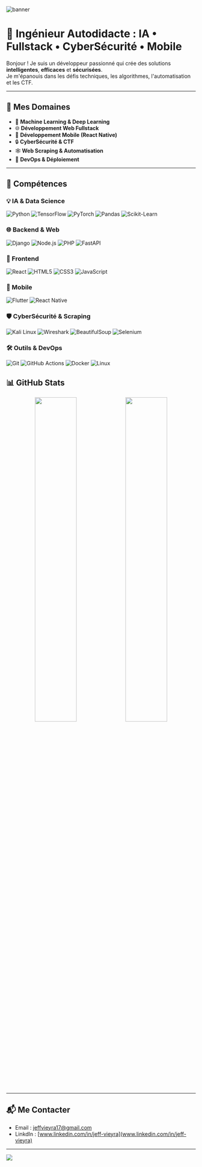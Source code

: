 <!-- Banner -->
<img src="https://capsule-render.vercel.app/api?type=waving&color=0:4CAF50,100:2196F3&height=200&section=header&text=Salut%20👋%20Je%20suis%20un%20Ingénieur%20Autodidacte!&fontColor=ffffff&fontSize=40&fontAlignY=30&desc=ML%20%7C%20Fullstack%20%7C%20Cybersec%20%7C%20Mobile%20%7C%20Scraping&descSize=20&descAlign=65" alt="banner"/>

# 🧠 Ingénieur Autodidacte : IA • Fullstack • CyberSécurité • Mobile

Bonjour ! Je suis un développeur passionné qui crée des solutions **intelligentes**, **efficaces** et **sécurisées**.  
Je m'épanouis dans les défis techniques, les algorithmes, l'automatisation et les CTF.

---

## 🧩 Mes Domaines

- 🤖 **Machine Learning & Deep Learning**
- 🌐 **Développement Web Fullstack**
- 📱 **Développement Mobile (React Native)**
- 🔒 **CyberSécurité & CTF**
- 🕸️ **Web Scraping & Automatisation**
- 🚀 **DevOps & Déploiement**

---

## 🧠 Compétences

### 💡 IA & Data Science

![Python](https://img.shields.io/badge/-Python-3776AB?style=flat&logo=python)
![TensorFlow](https://img.shields.io/badge/-TensorFlow-FF6F00?style=flat&logo=tensorflow)
![PyTorch](https://img.shields.io/badge/-PyTorch-EE4C2C?style=flat&logo=pytorch)
![Pandas](https://img.shields.io/badge/-Pandas-150458?style=flat&logo=pandas)
![Scikit-Learn](https://img.shields.io/badge/-Scikit--Learn-F7931E?style=flat&logo=scikit-learn)

### 🌐 Backend & Web

![Django](https://img.shields.io/badge/-Django-092E20?style=flat&logo=django)
![Node.js](https://img.shields.io/badge/-Node.js-339933?style=flat&logo=node.js)
![PHP](https://img.shields.io/badge/-PHP-777BB4?style=flat&logo=php)
![FastAPI](https://img.shields.io/badge/-FastAPI-009688?style=flat&logo=fastapi)

### 🎨 Frontend

![React](https://img.shields.io/badge/-React-61DAFB?style=flat&logo=react)
![HTML5](https://img.shields.io/badge/-HTML5-E34F26?style=flat&logo=html5)
![CSS3](https://img.shields.io/badge/-CSS3-1572B6?style=flat&logo=css3)
![JavaScript](https://img.shields.io/badge/-JavaScript-F7DF1E?style=flat&logo=javascript)

### 📱 Mobile

![Flutter](https://img.shields.io/badge/-Flutter-02569B?style=flat&logo=flutter)
![React Native](https://img.shields.io/badge/-React%20Native-61DAFB?style=flat&logo=react)

### 🛡️ CyberSécurité & Scraping

![Kali Linux](https://img.shields.io/badge/-Kali%20Linux-557C94?style=flat&logo=kalilinux&logoColor=white)
![Wireshark](https://img.shields.io/badge/-Wireshark-1679A7?style=flat&logo=wireshark)
![BeautifulSoup](https://img.shields.io/badge/-BeautifulSoup-yellow?style=flat)
![Selenium](https://img.shields.io/badge/-Selenium-43B02A?style=flat&logo=selenium)

### 🛠️ Outils & DevOps

![Git](https://img.shields.io/badge/-Git-F05032?style=flat&logo=git)
![GitHub Actions](https://img.shields.io/badge/-GitHub%20Actions-2088FF?style=flat&logo=github-actions)
![Docker](https://img.shields.io/badge/-Docker-2496ED?style=flat&logo=docker)
![Linux](https://img.shields.io/badge/-Linux-FCC624?style=flat&logo=linux)

## 📊 GitHub Stats

<p align="center">
  <img src="https://github-readme-stats.vercel.app/api?username=BJeff17&show_icons=true&theme=tokyonight" width="47%"/>
  <img src="https://streak-stats.demolab.com/?user=BJeff17&theme=tokyonight" width="47%"/>
</p>

---

## 📬 Me Contacter

- Email : [jeffvieyra17@gmail.com](mailto:jeffvieyra17@gmail.com)
- LinkdIn : [www.linkedin.com/in/jeff-vieyra](www.linkedin.com/in/jeff-vieyra)

---

<img src="https://capsule-render.vercel.app/api?type=waving&color=0:2196F3,100:4CAF50&height=150&section=footer"/>
